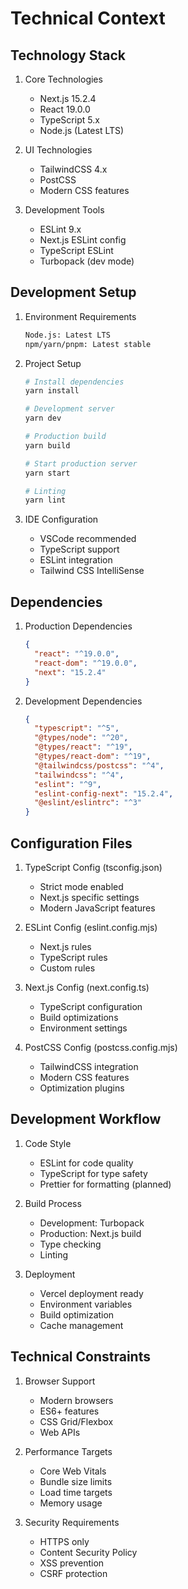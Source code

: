 # Technical Context

## Technology Stack

1. Core Technologies

   - Next.js 15.2.4
   - React 19.0.0
   - TypeScript 5.x
   - Node.js (Latest LTS)

2. UI Technologies

   - TailwindCSS 4.x
   - PostCSS
   - Modern CSS features

3. Development Tools
   - ESLint 9.x
   - Next.js ESLint config
   - TypeScript ESLint
   - Turbopack (dev mode)

## Development Setup

1. Environment Requirements

   ```bash
   Node.js: Latest LTS
   npm/yarn/pnpm: Latest stable
   ```

2. Project Setup

   ```bash
   # Install dependencies
   yarn install

   # Development server
   yarn dev

   # Production build
   yarn build

   # Start production server
   yarn start

   # Linting
   yarn lint
   ```

3. IDE Configuration
   - VSCode recommended
   - TypeScript support
   - ESLint integration
   - Tailwind CSS IntelliSense

## Dependencies

1. Production Dependencies

   ```json
   {
     "react": "^19.0.0",
     "react-dom": "^19.0.0",
     "next": "15.2.4"
   }
   ```

2. Development Dependencies
   ```json
   {
     "typescript": "^5",
     "@types/node": "^20",
     "@types/react": "^19",
     "@types/react-dom": "^19",
     "@tailwindcss/postcss": "^4",
     "tailwindcss": "^4",
     "eslint": "^9",
     "eslint-config-next": "15.2.4",
     "@eslint/eslintrc": "^3"
   }
   ```

## Configuration Files

1. TypeScript Config (tsconfig.json)

   - Strict mode enabled
   - Next.js specific settings
   - Modern JavaScript features

2. ESLint Config (eslint.config.mjs)

   - Next.js rules
   - TypeScript rules
   - Custom rules

3. Next.js Config (next.config.ts)

   - TypeScript configuration
   - Build optimizations
   - Environment settings

4. PostCSS Config (postcss.config.mjs)
   - TailwindCSS integration
   - Modern CSS features
   - Optimization plugins

## Development Workflow

1. Code Style

   - ESLint for code quality
   - TypeScript for type safety
   - Prettier for formatting (planned)

2. Build Process

   - Development: Turbopack
   - Production: Next.js build
   - Type checking
   - Linting

3. Deployment
   - Vercel deployment ready
   - Environment variables
   - Build optimization
   - Cache management

## Technical Constraints

1. Browser Support

   - Modern browsers
   - ES6+ features
   - CSS Grid/Flexbox
   - Web APIs

2. Performance Targets

   - Core Web Vitals
   - Bundle size limits
   - Load time targets
   - Memory usage

3. Security Requirements
   - HTTPS only
   - Content Security Policy
   - XSS prevention
   - CSRF protection
